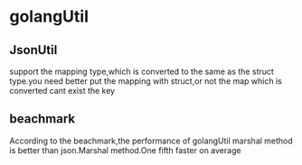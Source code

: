 # golangUtil


## JsonUtil

support the mapping type,which is converted to the same as the struct type.you need better put the mapping with struct,or not the map which is converted cant exist the key

## beachmark

According to the beachmark,the  performance of golangUtil marshal method is better than json.Marshal method.One fifth faster on average